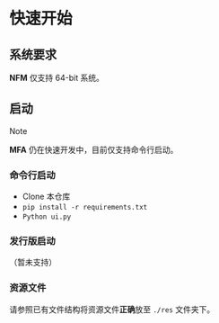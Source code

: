 # 快速开始

## 系统要求
**NFM** 仅支持 64-bit 系统。

## 启动
>[!NOTE]
**MFA** 仍在快速开发中，目前仅支持命令行启动。

### 命令行启动
- Clone 本仓库
- `pip install -r requirements.txt`
- `Python ui.py`

### 发行版启动
（暂未支持）

### 资源文件
请参照已有文件结构将资源文件**正确**放至 `./res` 文件夹下。